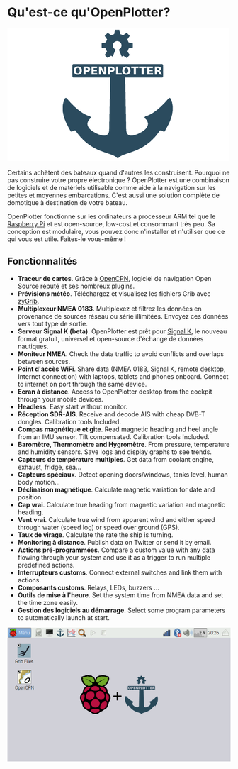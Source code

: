 # Qu'est-ce qu'OpenPlotter?

![OpenPlotter logo](../en/openplotter500x300.png)

Certains achètent des bateaux quand d'autres les construisent. Pourquoi ne pas construire votre propre électronique ?
OpenPlotter est une combinaison de logiciels et de matériels utilisable comme aide à la navigation sur les petites et moyennes embarcations. C'est aussi une solution complète de domotique à destination de votre bateau. 

OpenPlotter fonctionne sur les ordinateurs a processeur ARM tel que le [Raspberry Pi](https://www.raspberrypi.org/) et est open-source, low-cost et consommant très peu. Sa conception est modulaire, vous pouvez donc n'installer et n'utiliser que ce qui vous est utile. Faites-le vous-même !

## Fonctionnalités

* **Traceur de cartes**. Grâce à  [OpenCPN](http://opencpn.org), logiciel de navigation Open Source réputé et ses nombreux plugins.
* **Prévisions météo**. Téléchargez et visualisez les fichiers Grib avec [zyGrib](http://www.zygrib.org).
* **Multiplexeur NMEA 0183**. Multiplexez et filtrez les données en provenance de sources réseau ou série illimitées. Envoyez ces données vers tout type de sortie.
* **Serveur Signal K (beta)**. OpenPlotter est prêt pour [Signal K](http://signalk.org/), le nouveau format gratuit, universel et open-source d'échange de données nautiques.
* **Moniteur NMEA**. Check the data traffic to avoid conflicts and overlaps between sources.
* **Point d'accès WiFi**. Share data (NMEA 0183, Signal K, remote desktop, Internet connection) with laptops, tablets and phones onboard. Connect to internet on port through the same device.
* **Ecran à distance**. Access to OpenPlotter desktop from the cockpit through your mobile devices.
* **Headless**. Easy start without monitor.
* **Réception SDR-AIS**. Receive and decode AIS with cheap DVB-T dongles. Calibration tools Included.
* **Compas magnétique et gite**. Read magnetic heading and heel angle from an IMU sensor. Tilt compensated. Calibration tools Included.
* **Baromètre, Thermomètre and Hygromètre**. From pressure, temperature and humidity sensors. Save logs and display graphs to see trends.
* **Capteurs de température multiples**. Get data from coolant engine, exhaust, fridge, sea...
* **Capteurs spéciaux**. Detect opening doors/windows, tanks level, human body motion...
* **Déclinaison magnétique**. Calculate magnetic variation for date and position.
* **Cap vrai**. Calculate true heading from magnetic variation and magnetic heading.
* **Vent vrai**. Calculate true wind from apparent wind and either speed through water (speed log) or speed over ground (GPS).
* **Taux de virage**. Calculate the rate the ship is turning.
* **Monitoring à distance**. Publish data on Twitter or send it by email.
* **Actions pré-programmées**. Compare a custom value with any data flowing through your system and use it as a trigger to run multiple predefined actions.
* **Interrupteurs customs**. Connect external switches and link them with actions.
* **Composants customs**. Relays, LEDs, buzzers ...
* **Outils de mise à l'heure**. Set the system time from NMEA data and set the time zone easily.
* **Gestion des logiciels au démarrage**. Select some program parameters to automatically launch at start.

![OpenPlotter desktop](../en/openplotter.png)